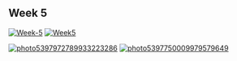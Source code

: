 ## Week 5

<a href="https://ibb.co/yYwPRxC"><img src="https://i.ibb.co/vQ7qBMW/Week-5.png" alt="Week-5" border="0"></a>
<a href="https://ibb.co/XFf92N3"><img src="https://i.ibb.co/2c0wnms/Week5.png" alt="Week5" border="0"></a>


<a href="https://ibb.co/cyFHBFf"><img src="https://i.ibb.co/Zf8Pj84/photo5397972789933223286.jpg" alt="photo5397972789933223286" border="0"></a>
<a href="https://ibb.co/L9thRjJ"><img src="https://i.ibb.co/9yT3gKV/photo5397750009979579649.jpg" alt="photo5397750009979579649" border="0"></a>
